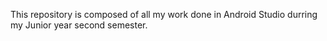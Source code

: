 This repository is composed of all my work done in Android Studio durring my Junior year second semester.
